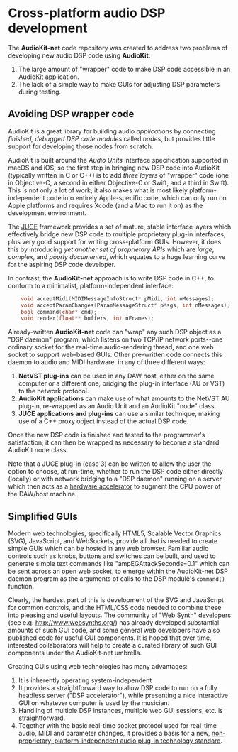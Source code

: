 # Cross-platform audio DSP development

The **AudioKit-net** code repository was created to address two problems of developing new audio DSP code using **AudioKit**:

1. The large amount of "wrapper" code to make DSP code accessible in an AudioKit application.
2. The lack of a simple way to make GUIs for adjusting DSP parameters during testing.

## Avoiding DSP wrapper code
AudioKit is a great library for building audio *applications* by connecting *finished, debugged DSP code modules* called *nodes*, but provides little support for developing those nodes from scratch.

AudioKit is built around the *Audio Units* interface specification supported in macOS and iOS, so the first step in bringing new DSP code into AudioKit (typically written in C or C++) is to add *three layers* of "wrapper" code (one in Objective-C, a second in either Objective-C or Swift, and a third in Swift). This is not only a lot of work; it also makes what is most likely platform-independent code into entirely Apple-specific code, which can only run on Apple platforms and requires Xcode (and a Mac to run it on) as the development environment.

The [JUCE](https://juce.com/) framework provides a set of mature, stable interface layers which effectively bridge new DSP code to multiple proprietary plug-in interfaces, plus very good support for writing cross-platform GUIs. However, it does this by introducing *yet another set of proprietary APIs* which are *large*, *complex*, and *poorly documented*, which equates to a huge learning curve for the aspiring DSP code developer.

In contrast, the **AudioKit-net** approach is to write DSP code in C++, to conform to a minimalist, platform-independent interface:

```c++
    void acceptMidi(MIDIMessageInfoStruct* pMidi, int nMessages);
    void acceptParamChanges(ParamMessageStruct* pMsgs, int nMessages);
    bool command(char* cmd);
    void render(float** buffers, int nFrames);
```

Already-written **AudioKit-net** code can "wrap" any such DSP object as a "DSP daemon" program, which listens on two TCP/IP network ports--one ordinary socket for the real-time audio-rendering thread, and one web socket to support web-based GUIs. Other pre-written code connects this daemon to audio and MIDI hardware, in any of three different ways:

1. **NetVST plug-ins** can be used in any DAW host, either on the same computer or a different one, bridging the plug-in interface (AU or VST) to the network protocol.
2. **AudioKit applications** can make use of what amounts to the NetVST AU plug-in, re-wrapped as an Audio Unit and an AudioKit "node" class.
3. **JUCE applications and plug-ins** can use a similar technique, making use of a C++ proxy object instead of the actual DSP code.

Once the new DSP code is finished and tested to the programmer's satisfaction, it can then be wrapped as necessary to become a standard AudioKit node class.

Note that a JUCE plug-in (case 3) can be written to allow the user the option to choose, at run-time, whether to run the DSP code either directly (locally) or with network bridging to a "DSP daemon" running on a server, which then acts as a [hardware accelerator](network-accel.md) to augment the CPU power of the DAW/host machine.

## Simplified GUIs
Modern web technologies, specifically HTML5, Scalable Vector Graphics (SVG), JavaScript, and WebSockets, provide all that is needed to create simple GUIs which can be hosted in any web browser. Familiar audio controls such as knobs, buttons and switches can be built, and used to generate simple text commands like "ampEGAttackSeconds=0.1" which can be sent across an open web socket, to emerge within the AudioKit-net DSP daemon program as the arguments of calls to the DSP module's `command()` function.

Clearly, the hardest part of this is development of the SVG and JavaScript for common controls, and the HTML/CSS code needed to combine these into pleasing and useful layouts. The community of "Web Synth" developers (see e.g. http://www.websynths.org/) has already developed substantial amounts of such GUI code, and some general web developers have also published code for useful GUI components. It is hoped that over time, interested collaborators will help to create a curated library of such GUI components under the AudioKit-net umbrella.

Creating GUIs using web technologies has many advantages:

1. It is inherently operating system-independent
2. It provides a straightforward way to allow DSP code to run on a fully headless server ("DSP accelerator"), while presenting a nice interactive GUI on whatever computer is used by the musician.
3. Handling of multiple DSP instances, multiple web GUI sessions, etc. is straightforward.
4. Together with the basic real-time socket protocol used for real-time audio, MIDI and parameter changes, it provides a basis for a new, [non-proprietary, platform-independent audio plug-in technology standard](network-plugin-std.md).

